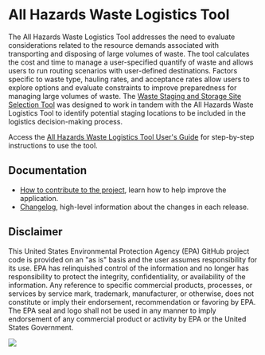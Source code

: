 # All Hazards Waste Logistics Tool

The All Hazards Waste Logistics Tool addresses the need to evaluate considerations related to the resource demands associated with transporting and disposing of large volumes of waste. The tool calculates the cost and time to manage a user-specified quantify of waste and allows users to run routing scenarios with user-defined destinations. Factors specific to waste type, hauling rates, and acceptance rates allow users to explore options and evaluate constraints to improve preparedness for managing large volumes of waste. The [Waste Staging and Storage Site Selection Tool](https://github.com/USEPA/Waste_Staging_Tool) was designed to work in tandem with the All Hazards Waste Logistics Tool to identify potential staging locations to be included in the logistics decision-making process. 

Access the [All Hazards Waste Logistics Tool User's Guide](/docs/Final_All-Hazards-Logistics-Tool-v2-Users-Guide_090922.docx) for step-by-step instructions to use the tool.

## Documentation
- [How to contribute to the project](/docs/CONTRIBUTING.md), learn how to help improve the application. 
- [Changelog](/docs/CHANGELOG.md), high-level information about the changes in each release.

## Disclaimer

This United States Environmental Protection Agency (EPA) GitHub project code is provided on an "as is" basis and the user assumes responsibility for its use.  EPA has relinquished control of the information and no longer has responsibility to protect the integrity, confidentiality, or availability of the information.  Any reference to specific commercial products, processes, or services by service mark, trademark, manufacturer, or otherwise, does not constitute or imply their endorsement, recommendation or favoring by EPA.  The EPA seal and logo shall not be used in any manner to imply endorsement of any commercial product or activity by EPA or the United States Government. 

[<img src="https://licensebuttons.net/p/mark/1.0/88x31.png">](https://creativecommons.org/publicdomain/zero/1.0/)
